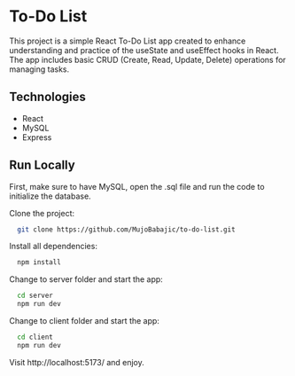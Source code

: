 # To-Do List
This project is a simple React To-Do List app created to enhance understanding and practice of the useState and useEffect hooks in React. The app includes basic CRUD (Create, Read, Update, Delete) operations for managing tasks.

## Technologies
- React
- MySQL
- Express

## Run Locally

First, make sure to have MySQL, open the .sql file and run the code to initialize the database.

Clone the project:

```bash
  git clone https://github.com/MujoBabajic/to-do-list.git
```

Install all dependencies:

```bash
  npm install
```

Change to server folder and start the app:

```bash
  cd server
  npm run dev
```

Change to client folder and start the app:

```bash
  cd client
  npm run dev
```

Visit http://localhost:5173/ and enjoy.
